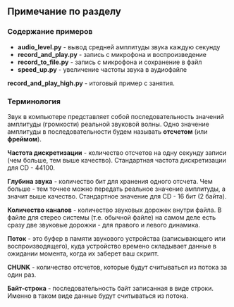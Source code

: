 ## Примечание по разделу
### Содержание примеров
 - **audio_level.py** - вывод средней амплитуды звука каждую секунду
 - **record_and_play.py** - запись с микрофона и воспроизведение
 - **record_to_file.py** - запись с микрофона и сохранение в файл
 - **speed_up.py** - увеличение частоты звука в аудиофайле
 
**record_and_play_high.py** - итоговый пример с занятия.

### Терминология

Звук в компьютере представляет собой последовательность значений амплитуды (громкости) реальной звуковой волны. Одно значение амплитуды в последовательности будем называть **отсчетом** (или **фреймом**).

**Частота дискретизации** - количество отсчетов на одну секунду записи (чем больше, тем выше качество). Стандартная частота дискретизации для CD - 44100. 

**Глубина звука** - количество бит для хранения одного отсчета. Чем больше - тем точнее можно передать реальное значение амплитуды, а значит выше качество. Стандартное значение для CD - 16 бит (2 байта).

**Количество каналов** - количество звуковых дорожек внутри файла. В файле для стерео системы (т.е. обычной файле) на самом деле есть сразу две звуковые дорожки - для правого и левого динамика.

**Поток** - это буфер в памяти звукового устройства (записывающего или воспроизводящего), куда устройство времено складывает данные в ожидании момента, когда их заберет ваш скрипт.

**CHUNK** - количество отсчетов, которые будут считываться из потока за один раз.

**Байт-строка** - последовательность байт записанная в виде строки. Именно в таком виде данные будут считываться из потока.




